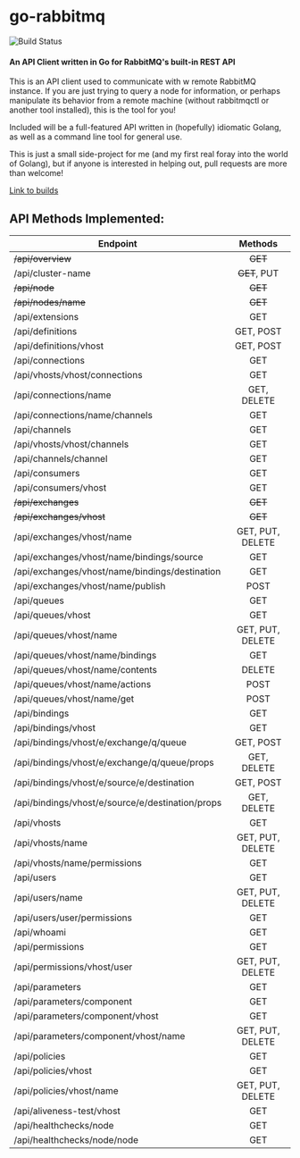 # go-rabbitmq
![Build Status](https://travis-ci.org/sklarsa/go-rabbitmq.svg?branch=master)
#### An API Client written in Go for RabbitMQ's built-in REST API
This is an API client used to communicate with w remote RabbitMQ instance.  If you are just trying to query a node for information, or perhaps manipulate its behavior from a remote machine (without rabbitmqctl or another tool installed), this is the tool for you!

Included will be a full-featured API written in (hopefully) idiomatic Golang, as well as a command line tool for general use.

This is just a small side-project for me (and my first real foray into the world of Golang), but if anyone is interested in helping out, pull requests are more than welcome!

[Link to builds](https://travis-ci.org/sklarsa/go-rabbitmq)

## API Methods Implemented:
| Endpoint        | Methods           |
| --------------  |:-----------------:|
|~~/api/overview~~ | ~~GET~~ |
|/api/cluster-name | ~~GET~~, PUT |
|~~/api/node~~ | ~~GET~~
|~~/api/nodes/name~~ | ~~GET~~
|/api/extensions | GET
|/api/definitions | GET, POST
|/api/definitions/vhost | GET, POST
|/api/connections | GET
|/api/vhosts/vhost/connections | GET
|/api/connections/name | GET, DELETE
|/api/connections/name/channels | GET
|/api/channels | GET
|/api/vhosts/vhost/channels | GET
|/api/channels/channel | GET
|/api/consumers | GET
|/api/consumers/vhost | GET
|~~/api/exchanges~~ | ~~GET~~
|~~/api/exchanges/vhost~~ | ~~GET~~
|/api/exchanges/vhost/name | GET, PUT, DELETE
|/api/exchanges/vhost/name/bindings/source | GET
|/api/exchanges/vhost/name/bindings/destination | GET
|/api/exchanges/vhost/name/publish | POST
|/api/queues | GET
|/api/queues/vhost | GET
|/api/queues/vhost/name | GET, PUT, DELETE
|/api/queues/vhost/name/bindings | GET
|/api/queues/vhost/name/contents | DELETE
|/api/queues/vhost/name/actions | POST
|/api/queues/vhost/name/get | POST
|/api/bindings | GET
|/api/bindings/vhost | GET
|/api/bindings/vhost/e/exchange/q/queue | GET, POST
|/api/bindings/vhost/e/exchange/q/queue/props | GET, DELETE
|/api/bindings/vhost/e/source/e/destination | GET, POST
|/api/bindings/vhost/e/source/e/destination/props | GET, DELETE
|/api/vhosts | GET
|/api/vhosts/name | GET, PUT, DELETE
|/api/vhosts/name/permissions | GET
|/api/users | GET
|/api/users/name | GET, PUT, DELETE
/api/users/user/permissions | GET
/api/whoami | GET
/api/permissions | GET
/api/permissions/vhost/user | GET, PUT, DELETE
/api/parameters | GET
/api/parameters/component | GET
/api/parameters/component/vhost | GET
/api/parameters/component/vhost/name | GET, PUT, DELETE
/api/policies | GET
/api/policies/vhost | GET
/api/policies/vhost/name | GET, PUT, DELETE
/api/aliveness-test/vhost | GET
/api/healthchecks/node | GET
/api/healthchecks/node/node | GET
